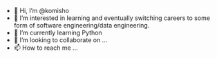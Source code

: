 - 👋 Hi, I’m @komisho
- 👀 I’m interested in learning and eventually switching careers to some form of software engineering/data engineering.
- 🌱 I’m currently learning Python
- 💞️ I’m looking to collaborate on ...
- 📫 How to reach me ...

<!---
komisho/komisho is a ✨ special ✨ repository because its `README.md` (this file) appears on your GitHub profile.
You can click the Preview link to take a look at your changes.
--->
